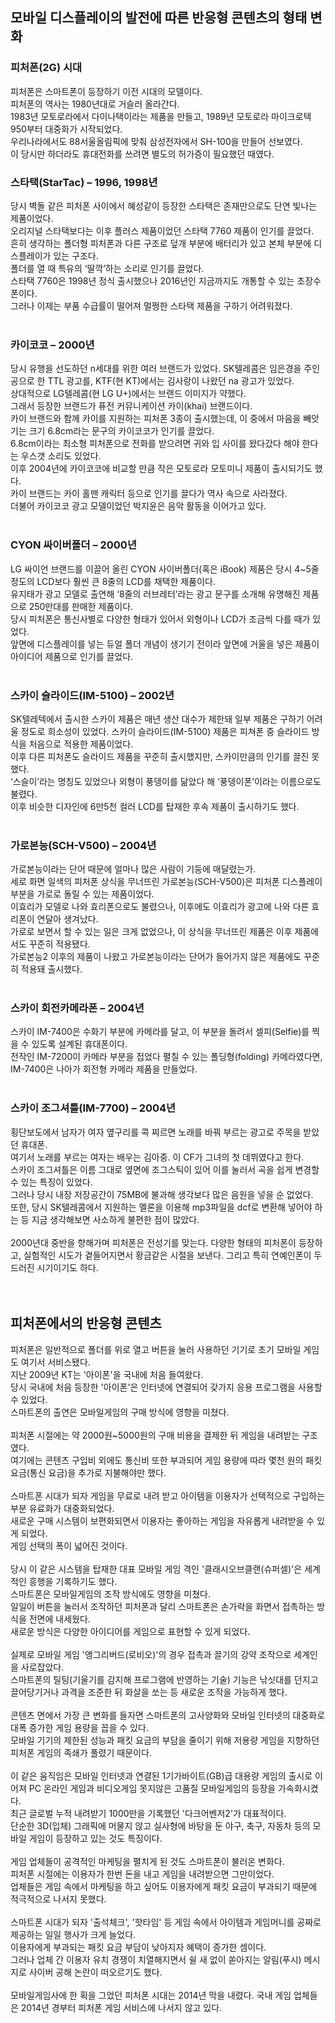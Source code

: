 <h2>모바일 디스플레이의 발전에 따른 반응형 콘텐츠의 형태 변화</h2>
<h3>피처폰(2G) 시대</h3>
피처폰은 스마트폰이 등장하기 이전 시대의 모델이다. <br>
피처폰의 역사는 1980년대로 거슬러 올라간다. <br>
1983년 모토로라에서 다이나택이라는 제품을 만들고, 1989년 모토로라 마이크로텍 950부터 대중화가 시작되었다. <br>
우리나라에서도 88서울올림픽에 맞춰 삼성전자에서 SH-100을 만들어 선보였다. <br>
이 당시만 하더라도 휴대전화를 쓰려면 별도의 허가증이 필요했던 때였다. <br>
<h3>스타택(StarTac) – 1996, 1998년</h3>
당시 벽돌 같은 피처폰 사이에서 혜성같이 등장한 스타택은 존재만으로도 단연 빛나는 제품이었다. <br>
오리지널 스타택보다는 이후 플러스 제품이었던 스타택 7760 제품이 인기를 끌었다. <br>
흔히 생각하는 폴더형 피처폰과 다른 구조로 덮개 부분에 배터리가 있고 본체 부분에 디스플레이가 있는 구조다. <br>
폴더를 열 때 특유의 ‘딸깍’하는 소리로 인기를 끌었다. <br>
스타택 7760은 1998년 정식 출시했으나 2016년인 지금까지도 개통할 수 있는 초장수폰이다. <br>
그러나 이제는 부품 수급률이 떨어져 멀쩡한 스타택 제품을 구하기 어려워졌다. <br>
<br>
<h3>카이코코 – 2000년</h3>
당시 유행을 선도하던 n세대를 위한 여러 브랜드가 있었다. SK텔레콤은 임은경을 주인공으로 한 TTL 광고를, KTF(현 KT)에서는 김사랑이 나왔던 na 광고가 있었다. <br>
상대적으로 LG텔레콤(현 LG U+)에서는 브랜드 이미지가 약했다. <br>
그래서 등장한 브랜드가 퓨전 커뮤니케이션 카이(khai) 브랜드이다. <br>
카이 브랜드와 함께 카이를 지원하는 피처폰 3종이 출시했는데, 이 중에서 마음을 빼앗기는 크기 6.8cm라는 문구의 카이코코가 인기를 끌었다. <br>
6.8cm이라는 최소형 피처폰으로 전화를 받으려면 귀와 입 사이를 왔다갔다 해야 한다는 우스갯 소리도 있었다. <br>
이후 2004년에 카이코코에 비교할 만큼 작은 모토로라 모토미니 제품이 출시되기도 했다. <br>
카이 브랜드는 카이 홀맨 캐릭터 등으로 인기를 끌다가 역사 속으로 사라졌다. <br>
더불어 카이코코 광고 모델이었던 박지윤은 음악 활동을 이어가고 있다. <br>
<br>
<h3>CYON 싸이버폴더 – 2000년</h3>
LG 싸이언 브랜드를 이끌어 올린 CYON 사이버폴더(혹은 iBook) 제품은 당시 4~5줄 정도의 LCD보다 훨씬 큰 8줄의 LCD를 채택한 제품이다. <br>
유지태가 광고 모델로 출연해 ‘8줄의 러브레터’라는 광고 문구를 소개해 유명해진 제품으로 250만대를 판매한 제품이다. <br>
당시 피처폰은 통신사별로 다양한 형태가 있어서 외형이나 LCD가 조금씩 다를 때가 있었다. <br>
앞면에 디스플레이를 넣는 듀얼 폴더 개념이 생기기 전이라 앞면에 거울을 넣은 제품이 아이디어 제품으로 인기를 끌었다. <br>
<br>
<h3>스카이 슬라이드(IM-5100) – 2002년</h3>
SK텔레텍에서 출시한 스카이 제품은 매년 생산 대수가 제한돼 일부 제품은 구하기 어려울 정도로 희소성이 있었다. 스카이 슬라이드(IM-5100) 제품은 피쳐폰 중 슬라이드 방식을 처음으로 적용한 제품이었다. <br>
이후 다른 피처폰도 슬라이드 제품을 꾸준히 출시했지만, 스카이만큼의 인기를 끌진 못했다. <br>
‘스슬이’라는 명칭도 있었으나 외형이 풍뎅이를 닮았다 해 ‘풍뎅이폰’이라는 이름으로도 불렸다. <br>
이후 비슷한 디자인에 6만5천 컬러 LCD를 탑재한 후속 제품이 출시하기도 했다. <br>
<br>
<h3>가로본능(SCH-V500) – 2004년</h3>
가로본능이라는 단어 때문에 얼마나 많은 사람이 기둥에 매달렸는가. <br>
세로 화면 일색의 피처폰 상식을 무너뜨린 가로본능(SCH-V500)은 피처폰 디스플레이 부분을 가로로 돌릴 수 있는 제품이었다. <br>
이효리가 모델로 나와 효리폰으로도 불렸으나, 이후에도 이효리가 광고에 나와 다른 효리폰이 연달아 생겨났다. <br>
가로로 보면서 할 수 있는 일은 크게 없었으나, 이 상식을 무너뜨린 제품은 이후 제품에서도 꾸준히 적용됐다. <br>
가로본능2 이후의 제품이 나왔고 가로본능이라는 단어가 들어가지 않은 제품에도 꾸준히 적용돼 출시했다.<br>
<br>
<h3>스카이 회전카메라폰 – 2004년</h3>
스카이 IM-7400은 수화기 부분에 카메라를 달고, 이 부분을 돌려서 셀피(Selfie)를 찍을 수 있도록 설계된 휴대폰이다. <br>
전작인 IM-7200이 카메라 부분을 접었다 펼칠 수 있는 폴딩형(folding) 카메라였다면, IM-7400은 나아가 회전형 카메라 제품을 만들었다. <br>
<br>
<h3>스카이 조그셔틀(IM-7700) – 2004년</h3>
횡단보도에서 남자가 여자 옆구리를 콕 찌르면 노래를 바꿔 부르는 광고로 주목을 받았던 휴대폰. <br>
여기서 노래를 부르는 여자는 배우는 김아중. 이 CF가 그녀의 첫 데뷔였다고 한다.<br>
스카이 조그셔틀은 이름 그대로 옆면에 조그스틱이 있어 이를 눌러서 곡을 쉽게 변경할 수 있는 특징이 있었다. <br>
그러나 당시 내장 저장공간이 75MB에 불과해 생각보다 많은 음원을 넣을 순 없었다. <br>
또한, 당시 SK텔레콤에서 지원하는 멜론을 이용해 mp3파일을 dcf로 변환해 넣어야 하는 등 지금 생각해보면 사소하게 불편한 점이 많았다.<br>
<br>
2000년대 중반을 향해가며 피처폰은 전성기를 맞는다. 다양한 형태의 피처폰이 등장하고, 실험적인 시도가 곁들어지면서 황금같은 시절을 보낸다. 그리고 특히 연예인폰이 두드러진 시기이기도 하다. <br>
<br><br>
<h2>피처폰에서의 반응형 콘텐츠</h2>
피처폰은 일반적으로 폴더를 위로 열고 버튼을 눌러 사용하던 기기로 초기 모바일 게임도 여기서 서비스됐다. <br>
지난 2009년 KT는 '아이폰'을 국내에 처음 들여왔다. <br>
당시 국내에 처음 등장한 '아이폰'은 인터넷에 연결되어 갖가지 응용 프로그램을 사용할 수 있었다. <br>
스마트폰의 출연은 모바일게임의 구매 방식에 영향을 미쳤다. <br>
<br>
피처폰 시절에는 약 2000원~5000원의 구매 비용을 결제한 뒤 게임을 내려받는 구조였다. <br>
여기에는 콘텐츠 구입비 외에도 통신비 또한 부과되어 게임 용량에 따라 몇천 원의 패킷 요금(통신 요금)을 추가로 지불해야만 했다. <br>
<br>
스마트폰 시대가 되자 게임을 무료로 내려 받고 아이템을 이용자가 선택적으로 구입하는 부분 유료화가 대중화되었다. <br>
새로운 구매 시스템이 보편화되면서 이용자는 좋아하는 게임을 자유롭게 내려받을 수 있게 되었다. <br>
게임 선택의 폭이 넓어진 것이다. <br>
<br>
당시 이 같은 시스템을 탑재한 대표 모바일 게임 격인 '클래시오브클랜(슈퍼셀)'은 세계적인 흥행을 기록하기도 했다. <br>
스마트폰은 모바일게임의 조작 방식에도 영향을 미쳤다. <br>
일일이 버튼을 눌러서 조작하던 피처폰과 달리 스마트폰은 손가락을 화면서 접촉하는 방식을 전면에 내세웠다. <br>
새로운 방식은 다양한 아이디어를 게임으로 표현할 수 있게 되었다. <br>
<br>
실제로 모바일 게임 '앵그리버드(로비오)'의 경우 접촉과 끌기의 강약 조작으로 세계인을 사로잡았다. <br>
스마트폰의 틸팅(기울기를 감지해 프로그램에 반영하는 기술) 기능은 낚싯대를 던지고 끌어당기거나 과격을 조준한 뒤 화살을 쏘는 등 새로운 조작을 가능하게 했다. <br>
<br>
콘텐츠 면에서 가장 큰 변화를 들자면 스마트폰의 고사양화와 모바일 인터넷의 대중화로 대폭 증가한 게임 용량을 꼽을 수 있다. <br>
모바일 기기의 제한된 성능과 패킷 요금의 부담을 줄이기 위해 저용량 게임을 지향하던 피처폰 게임의 족쇄가 풀렸기 때문이다. <br>
<br>
이 같은 움직임은 모바일 인터넷과 연결된 1기가바이트(GB)급 대용량 게임의 출시로 이어져 PC 온라인 게임과 비디오게임 못지않은 고품질 모바일게임의 등장을 가속화시켰다. <br>
최근 글로벌 누적 내려받기 1000만을 기록했던 '다크어벤저2'가 대표적이다. <br>
단순한 3D(입체) 그래픽에 머물지 않고 실사형에 바탕을 둔 야구, 축구, 자동차 등의 모바일 게임이 등장하고 있는 것도 특징이다. <br>
<br>
게임 업체들이 공격적인 마케팅을 펼치게 된 것도 스마트폰이 불러온 변화다. <br>
피처폰 시절에는 이용자가 한번 돈을 내고 게임을 내려받으면 그만이었다. <br>
업체들은 게임 속에서 마케팅을 하고 싶어도 이용자에게 패킷 요금이 부과되기 때문에 적극적으로 나서지 못했다. <br>
<br>
스마트폰 시대가 되자 '출석체크', '핫타임' 등 게임 속에서 아이템과 게임머니를 공짜로 제공하는 일일 행사가 크게 늘었다. <br>
이용자에게 부과되는 패킷 요금 부담이 낮아지자 혜택이 증가한 셈이다. <br>
그러나 업체 간 이용자 유치 경쟁이 치열해지면서 쉴 새 없이 쏟아지는 알림(푸시) 메시지로 사이버 공해 논란이 떠오르기도 했다. <br>
<br>
모바일게임사에 한 획을 그었던 피처폰 시대는 2014년 막을 내렸다. 국내 게임 업체들은 2014년 경부터 피처폰 게임 서비스에 나서지 않고 있다. <br>
<br>
